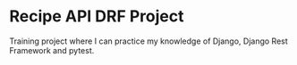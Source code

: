 # Recipe API DRF Project

Training project where I can practice my knowledge of Django, Django Rest Framework and pytest.

